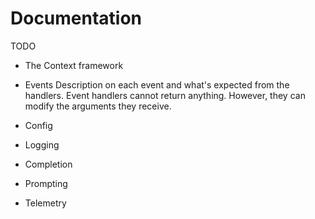 Documentation
=============

TODO

- The Context framework

- Events
    Description on each event and what's expected from the handlers.
    Event handlers cannot return anything. However, they can modify the arguments they receive.

- Config

- Logging

- Completion

- Prompting

- Telemetry
